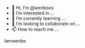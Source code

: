 - 👋 Hi, I’m @wenboos
- 👀 I’m interested in ...
- 🌱 I’m currently learning ...
- 💞️ I’m looking to collaborate on ...
- 📫 How to reach me ...

<!---
wenboos/wenboos is a ✨ special ✨ repository because its `README.md` (this file) appears on your GitHub profile.
You can click the Preview link to take a look at your changes.
--->

Iamwenbo
